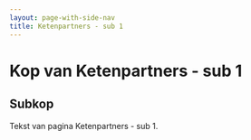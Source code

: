 ```yaml
---
layout: page-with-side-nav
title: Ketenpartners - sub 1 
---
```


# Kop van Ketenpartners - sub 1 

## Subkop 
Tekst van pagina Ketenpartners - sub 1.